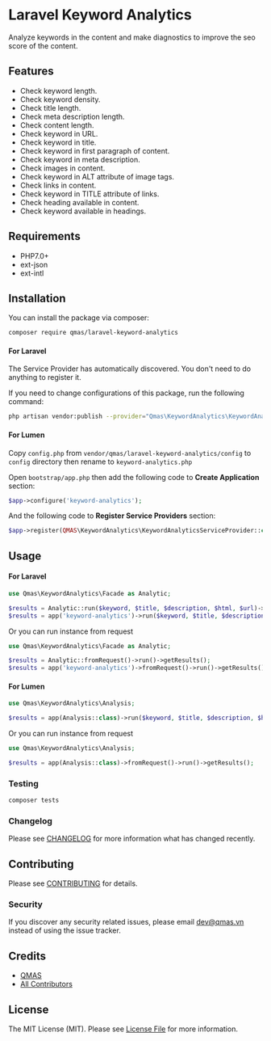 # Laravel Keyword Analytics

Analyze keywords in the content and make diagnostics to improve the seo score of the content.

## Features

- Check keyword length.
- Check keyword density.
- Check title length.
- Check meta description length.
- Check content length.
- Check keyword in URL.
- Check keyword in title.
- Check keyword in first paragraph of content.
- Check keyword in meta description.
- Check images in content.
- Check keyword in ALT attribute of image tags.
- Check links in content.
- Check keyword in TITLE attribute of links.
- Check heading available in content.
- Check keyword available in headings.

## Requirements

- PHP7.0+
- ext-json
- ext-intl

## Installation

You can install the package via composer:

```bash
composer require qmas/laravel-keyword-analytics
```

#### For Laravel

The Service Provider has automatically discovered. You don't need to do anything to register it.

If you need to change configurations of this package, run the following command:

```bash
php artisan vendor:publish --provider="Qmas\KeywordAnalytics\KeywordAnalyticsServiceProvider"
```
#### For Lumen

Copy `config.php` from `vendor/qmas/laravel-keyword-analytics/config` to `config` directory then rename to `keyword-analytics.php`

Open `bootstrap/app.php` then add the following code to **Create Application** section:

```php
$app->configure('keyword-analytics');
```

And the following code to **Register Service Providers** section:

```php
$app->register(QMAS\KeywordAnalytics\KeywordAnalyticsServiceProvider::class);
```

## Usage

#### For Laravel

```php
use Qmas\KeywordAnalytics\Facade as Analytic;

$results = Analytic::run($keyword, $title, $description, $html, $url)->getResults();
$results = app('keyword-analytics')->run($keyword, $title, $description, $html, $url)->getResults();
```

Or you can run instance from request

```php
use Qmas\KeywordAnalytics\Facade as Analytic;

$results = Analytic::fromRequest()->run()->getResults();
$results = app('keyword-analytics')->fromRequest()->run()->getResults();
```

#### For Lumen

```php
use Qmas\KeywordAnalytics\Analysis;

$results = app(Analysis::class)->run($keyword, $title, $description, $html, $url)->getResults();
```

Or you can run instance from request

```php
use Qmas\KeywordAnalytics\Analysis;

$results = app(Analysis::class)->fromRequest()->run()->getResults();
````

### Testing

```bash
composer tests
```

### Changelog

Please see [CHANGELOG](CHANGELOG.md) for more information what has changed recently.

## Contributing

Please see [CONTRIBUTING](CONTRIBUTING.md) for details.

### Security

If you discover any security related issues, please email dev@qmas.vn instead of using the issue tracker.

## Credits

-   [QMAS](https://github.com/QMAS-Projects)
-   [All Contributors](../../contributors)

## License

The MIT License (MIT). Please see [License File](LICENSE.md) for more information.
